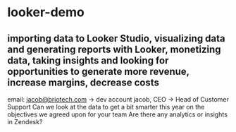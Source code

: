 # looker-demo

## importing data to Looker Studio, visualizing data and generating reports with Looker, monetizing data, taking insights and looking for opportunities to generate more revenue, increase margins, decrease costs


email:
jacob@briotech.com -> dev account
jacob, CEO
-> Head of Customer Support
Can we look at the data to get a bit smarter this year on the objectives we agreed upon for your team
Are there any analytics or insights in Zendesk?



